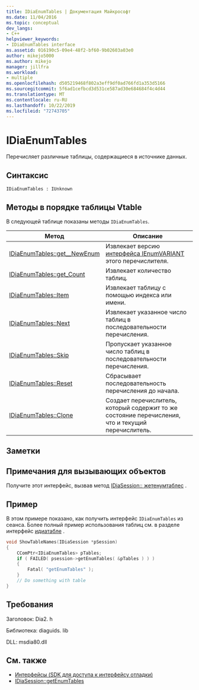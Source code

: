 ```yaml
---
title: IDiaEnumTables | Документация Майкрософт
ms.date: 11/04/2016
ms.topic: conceptual
dev_langs:
- C++
helpviewer_keywords:
- IDiaEnumTables interface
ms.assetid: 016190c5-09e4-48f2-bf60-9b02603a03e0
author: mikejo5000
ms.author: mikejo
manager: jillfra
ms.workload:
- multiple
ms.openlocfilehash: d505219468f802a3eff9df0ad766fd1a353d5166
ms.sourcegitcommit: 5f6ad1cefbcd3d531ce587ad30e684684f4c4d44
ms.translationtype: MT
ms.contentlocale: ru-RU
ms.lasthandoff: 10/22/2019
ms.locfileid: "72743705"
---
```

# <a name="idiaenumtables"></a>IDiaEnumTables
Перечисляет различные таблицы, содержащиеся в источнике данных.

## <a name="syntax"></a>Синтаксис

```
IDiaEnumTables : IUnknown
```

## <a name="methods-in-vtable-order"></a>Методы в порядке таблицы Vtable
 В следующей таблице показаны методы `IDiaEnumTables`.

|Метод|Описание|
|------------|-----------------|
|[IDiaEnumTables::get__NewEnum](../../debugger/debug-interface-access/idiaenumtables-get-newenum.md)|Извлекает версию [интерфейса IEnumVARIANT](/previous-versions/windows/desktop/api/oaidl/nn-oaidl-ienumvariant) этого перечислителя.|
|[IDiaEnumTables::get_Count](../../debugger/debug-interface-access/idiaenumtables-get-count.md)|Извлекает количество таблиц.|
|[IDiaEnumTables::Item](../../debugger/debug-interface-access/idiaenumtables-item.md)|Извлекает таблицу с помощью индекса или имени.|
|[IDiaEnumTables::Next](../../debugger/debug-interface-access/idiaenumtables-next.md)|Извлекает указанное число таблиц в последовательности перечисления.|
|[IDiaEnumTables::Skip](../../debugger/debug-interface-access/idiaenumtables-skip.md)|Пропускает указанное число таблиц в последовательности перечисления.|
|[IDiaEnumTables::Reset](../../debugger/debug-interface-access/idiaenumtables-reset.md)|Сбрасывает последовательность перечисления до начала.|
|[IDiaEnumTables::Clone](../../debugger/debug-interface-access/idiaenumtables-clone.md)|Создает перечислитель, который содержит то же состояние перечисления, что и текущий перечислитель.|

## <a name="remarks"></a>Заметки

## <a name="notes-for-callers"></a>Примечания для вызывающих объектов
Получите этот интерфейс, вызвав метод [IDiaSession:: жетенумтаблес](../../debugger/debug-interface-access/idiasession-getenumtables.md) .

## <a name="example"></a>Пример
В этом примере показано, как получить интерфейс `IDiaEnumTables` из сеанса. Более полный пример использования таблиц см. в разделе интерфейс [идиатабле](../../debugger/debug-interface-access/idiatable.md) .

```C++
void ShowTableNames(IDiaSession *pSession)
{
    CComPtr<IDiaEnumTables> pTables;
    if ( FAILED( psession->getEnumTables( &pTables ) ) )
    {
        Fatal( "getEnumTables" );
    }
    // Do something with table
}
```

## <a name="requirements"></a>Требования
Заголовок: Dia2. h

Библиотека: diaguids. lib

DLL: msdia80.dll

## <a name="see-also"></a>См. также
- [Интерфейсы (SDK для доступа к интерфейсу отладки)](../../debugger/debug-interface-access/interfaces-debug-interface-access-sdk.md)
- [IDiaSession::getEnumTables](../../debugger/debug-interface-access/idiasession-getenumtables.md)
